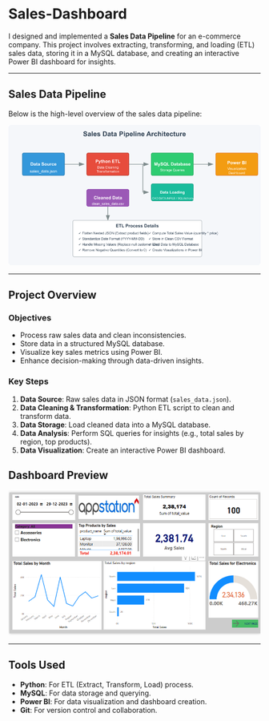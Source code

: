 # Sales-Dashboard

I designed and implemented a **Sales Data Pipeline** for an e-commerce company. This project involves extracting, transforming, and loading (ETL) sales data, storing it in a MySQL database, and creating an interactive Power BI dashboard for insights.

---

## **Sales Data Pipeline**

Below is the high-level overview of the sales data pipeline:

<picture>
 <source media="(prefers-color-scheme: dark)" srcset="https://github.com/abdulhayyabdu/Sales-Dashboard/blob/main/Sales_pipeline.png?raw=true">
 <source media="(prefers-color-scheme: light)" srcset="https://github.com/abdulhayyabdu/Sales-Dashboard/blob/main/Sales_pipeline.png?raw=true">
 <img alt="Sales Pipeline Diagram" src="https://github.com/abdulhayyabdu/Sales-Dashboard/blob/main/Sales_pipeline.png?raw=true">
</picture>

---

## **Project Overview**

### **Objectives**
- Process raw sales data and clean inconsistencies.
- Store data in a structured MySQL database.
- Visualize key sales metrics using Power BI.
- Enhance decision-making through data-driven insights.

### **Key Steps**
1. **Data Source**: Raw sales data in JSON format (`sales_data.json`).
2. **Data Cleaning & Transformation**: Python ETL script to clean and transform data.
3. **Data Storage**: Load cleaned data into a MySQL database.
4. **Data Analysis**: Perform SQL queries for insights (e.g., total sales by region, top products).
5. **Data Visualization**: Create an interactive Power BI dashboard.

## Dashboard Preview
![Dashboard Preview](https://github.com/abdulhayyabdu/Sales-Dashboard/blob/main/dashboard.png?raw=true)

---

## **Tools Used**
- **Python**: For ETL (Extract, Transform, Load) process.
- **MySQL**: For data storage and querying.
- **Power BI**: For data visualization and dashboard creation.
- **Git**: For version control and collaboration.
